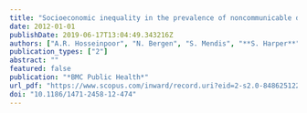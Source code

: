 ```yaml
---
title: "Socioeconomic inequality in the prevalence of noncommunicable diseases in low- and middle-income countries: Results from the World Health Survey"
date: 2012-01-01
publishDate: 2019-06-17T13:04:49.343216Z
authors: ["A.R. Hosseinpoor", "N. Bergen", "S. Mendis", "**S. Harper**", "E. Verdes", "A. Kunst", "S. Chatterji"]
publication_types: ["2"]
abstract: ""
featured: false
publication: "*BMC Public Health*"
url_pdf: "https://www.scopus.com/inward/record.uri?eid=2-s2.0-84862512262&doi=10.1186%2f1471-2458-12-474&partnerID=40&md5=6237ad70d6cdb0649d4a9338ab2e039e"
doi: "10.1186/1471-2458-12-474"
---
```


